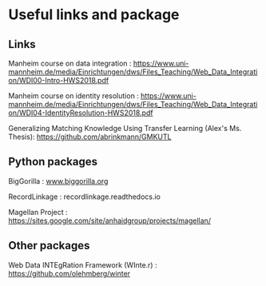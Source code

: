 # Useful links and package

## Links

Manheim course on data integration : https://www.uni-mannheim.de/media/Einrichtungen/dws/Files_Teaching/Web_Data_Integration/WDI00-Intro-HWS2018.pdf

Manheim course on identity resolution : https://www.uni-mannheim.de/media/Einrichtungen/dws/Files_Teaching/Web_Data_Integration/WDI04-IdentityResolution-HWS2018.pdf

Generalizing Matching Knowledge Using Transfer Learning (Alex's Ms. Thesis):
https://github.com/abrinkmann/GMKUTL


## Python packages

BigGorilla : www.biggorilla.org

RecordLinkage : recordlinkage.readthedocs.io

Magellan Project : https://sites.google.com/site/anhaidgroup/projects/magellan/


## Other packages

Web Data INTEgRation Framework (WInte.r) : https://github.com/olehmberg/winter
